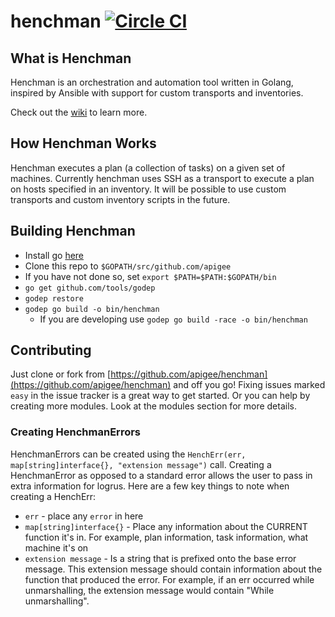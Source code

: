 

# henchman [![Circle CI](https://circleci.com/gh/apigee/henchman/tree/master.svg?style=svg)](https://circleci.com/gh/apigee/henchman/tree/master)

## What is Henchman
Henchman is an orchestration and automation tool written in Golang, inspired by Ansible with support for custom transports and inventories.

Check out the [wiki](https://github.com/apigee/henchman/wiki) to learn more.

## How Henchman Works
Henchman executes a plan (a collection of tasks) on a given set of machines.  Currently henchman uses SSH as a transport to execute a plan on hosts specified in an inventory. It will be possible to use custom transports and custom inventory scripts in the future. 

## Building Henchman
* Install go [here](https://golang.org/doc/install)
* Clone this repo to `$GOPATH/src/github.com/apigee`
* If you have not done so, set `export $PATH=$PATH:$GOPATH/bin`
* `go get github.com/tools/godep`
* `godep restore`
* `godep go build -o bin/henchman`
  * If you are developing use `godep go build -race -o bin/henchman`

## Contributing
Just clone or fork from [https://github.com/apigee/henchman](https://github.com/apigee/henchman) and off you go! Fixing issues marked `easy` in the issue tracker is a great way to get started. Or you can help by creating more modules.  Look at the modules section for more details.

### Creating HenchmanErrors
HenchmanErrors can be created using the `HenchErr(err, map[string]interface{}, "extension message")` call.  Creating a HenchmanError as opposed to a standard error allows the user to pass in extra information for logrus.  Here are a few key things to note when creating a HenchErr:
* `err` - place any `error` in here
* `map[string]interface{}` - Place any information about the CURRENT function it's in.  For example, plan information, task information, what machine it's on
* `extension message` - Is a string that is prefixed onto the base error message.  This extension message should contain information about the function that produced the error.  For example, if an err occurred while unmarshalling, the extension message would contain "While unmarshalling". 
